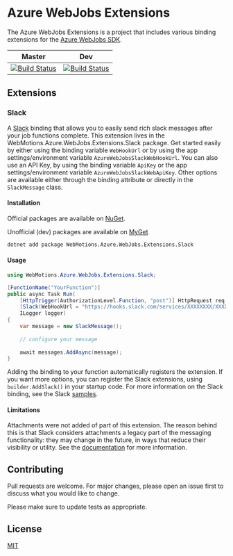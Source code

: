 # Azure WebJobs Extensions

The Azure WebJobs Extensions is a project that includes various binding extensions for the [Azure WebJobs SDK](https://github.com/Azure/azure-webjobs-sdk).

| Master        | Dev           |
| ------------- |---------------|
| [![Build Status](https://dev.azure.com/webmotions/Azure%20WebJobs%20Extensions/_apis/build/status/webmotions.Azure.WebJobs.Extensions?branchName=master)](https://dev.azure.com/webmotions/Azure%20WebJobs%20Extensions/_build/latest?definitionId=6&branchName=master) | [![Build Status](https://dev.azure.com/webmotions/Azure%20WebJobs%20Extensions/_apis/build/status/webmotions.Azure.WebJobs.Extensions?branchName=dev)](https://dev.azure.com/webmotions/Azure%20WebJobs%20Extensions/_build/latest?branchName=dev) |

## Extensions

### Slack

A [Slack](https://www.slack.com) binding that allows you to easily send rich slack messages after your job functions complete.
This extension lives in the WebMotions.Azure.WebJobs.Extensions.Slack package. Get started easily by either using the binding variable `WebHookUrl` or by using
the app settings/environment variable `AzureWebJobsSlackWebHookUrl`. You can also use an API Key, by using the binding variable `ApiKey` or the app settings/environment variable
`AzureWebJobsSlackWebApiKey`. Other options are available either through the binding attribute or directly in the `SlackMessage` class.

#### Installation

Official packages are available on [NuGet](https://www.nuget.org/packages/WebMotions.Azure.WebJobs.Extensions.Slack).

Unofficial (dev) packages are available on [MyGet](https://www.myget.org/F/webmotions-azure-webjobs-extensions/api/v3/index.json)

```bash
dotnet add package WebMotions.Azure.WebJobs.Extensions.Slack
```

#### Usage

```csharp
using WebMotions.Azure.WebJobs.Extensions.Slack;

[FunctionName("YourFunction")]
public async Task Run(
	[HttpTrigger(AuthorizationLevel.Function, "post")] HttpRequest req,
	[Slack(WebHookUrl = "https://hooks.slack.com/services/XXXXXXXX/XXXXXXXXXX/XXXXXXXXX")] IAsyncCollector<SlackMessage> messages,
	ILogger logger)
{
	var message = new SlackMessage();
	
	// configure your message
	
	await messages.AddAsync(message);
}
```

Adding the binding to your function automatically registers the extension. If you want more options, you can register the Slack extensions, using `builder.AddSlack()` in your startup code. 
For more information on the Slack binding, see the Slack [samples](https://github.com/webmotions/Azure.WebJobs.Extensions/tree/master/samples/SlackFunctionApp).

#### Limitations

Attachments were not added of part of this extension. The reason behind this is that Slack considers attachments a legacy part of the messaging functionality:
they may change in the future, in ways that reduce their visibility or utility. See the [documentation](https://api.slack.com/messaging/composing/layouts#when-to-use-attachments) for more information.

## Contributing
Pull requests are welcome. For major changes, please open an issue first to discuss what you would like to change.

Please make sure to update tests as appropriate.

## License
[MIT](https://choosealicense.com/licenses/mit/)